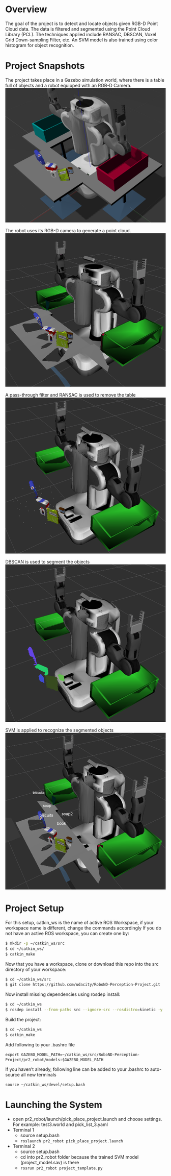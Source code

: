 # Overview
The goal of the project is to detect and locate objects given RGB-D Point Cloud data. The data is filtered and segmented using the Point Cloud Library (PCL). The techniques applied include RANSAC, DBSCAN, Voxel Grid Down-sampling Filter, etc. An SVM model is also trained using color histogram for object recognition.

# Project Snapshots

The project takes place in a Gazebo simulation world, where there is a table full of objects and a robot equipped with an RGB-D Camera.
![](pictures/env_setup.PNG)

The robot uses its RGB-D camera to generate a point cloud.
![](pictures/raw_pc.PNG)

A pass-through filter and RANSAC is used to remove the table
![](pictures/RANSAC.PNG)

DBSCAN is used to segment the objects
![](pictures/DBSCAN.PNG)

SVM is applied to recognize the segmented objects
![](pictures/SVM.PNG)

# Project Setup
For this setup, catkin_ws is the name of active ROS Workspace, if your workspace name is different, change the commands accordingly
If you do not have an active ROS workspace, you can create one by:

```sh
$ mkdir -p ~/catkin_ws/src
$ cd ~/catkin_ws/
$ catkin_make
```

Now that you have a workspace, clone or download this repo into the src directory of your workspace:
```sh
$ cd ~/catkin_ws/src
$ git clone https://github.com/udacity/RoboND-Perception-Project.git
```

Now install missing dependencies using rosdep install:
```sh
$ cd ~/catkin_ws
$ rosdep install --from-paths src --ignore-src --rosdistro=kinetic -y
```
Build the project:
```sh
$ cd ~/catkin_ws
$ catkin_make
```
Add following to your .bashrc file
```
export GAZEBO_MODEL_PATH=~/catkin_ws/src/RoboND-Perception-Project/pr2_robot/models:$GAZEBO_MODEL_PATH
```

If you haven’t already, following line can be added to your .bashrc to auto-source all new terminals
```
source ~/catkin_ws/devel/setup.bash
```

# Launching the System
- open pr2_robot/launch/pick_place_project.launch and choose settings. For example: test3.world and pick_list_3.yaml
- Terminal 1
  - source setup.bash
  - `roslaunch pr2_robot pick_place_project.launch`
- Terminal 2
  - source setup.bash
  - cd into pr2_robot folder because the trained SVM model (project_model.sav) is there
  - `rosrun pr2_robot project_template.py`

